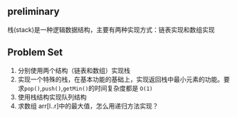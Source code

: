 ## preliminary

栈(stack)是一种逻辑数据结构，主要有两种实现方式：链表实现和数组实现

## Problem Set

1. 分别使用两个结构（链表和数组）实现栈
2. 实现一个特殊的栈，在基本功能的基础上，实现返回栈中最小元素的功能。要求`pop()`,`push()`,`getMin()`的时间复杂度都是 `O(1)`
3. 使用栈结构实现队列结构
4. 求数组 arr[l..r]中的最大值，怎么用递归方法实现？


